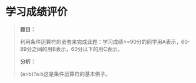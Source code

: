 # 学习成绩评价

> **题目：**
>
> 利用条件运算符的嵌套来完成此题：学习成绩>=90分的同学用A表示，60-89分之间的用B表示，60分以下的用C表示。
>
> **分析：**
>
> (a>b)?a:b这是条件运算符的基本例子。
